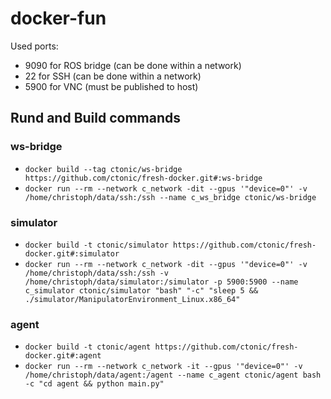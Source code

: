# docker-fun

Used ports:
- 9090 for ROS bridge (can be done within a network)
- 22 for SSH (can be done within a network)
- 5900 for VNC (must be published to host)

## Rund and Build commands
### ws-bridge
- `docker build --tag ctonic/ws-bridge https://github.com/ctonic/fresh-docker.git#:ws-bridge`
- `docker run --rm --network c_network -dit --gpus '"device=0"' -v /home/christoph/data/ssh:/ssh --name c_ws_bridge ctonic/ws-bridge`

### simulator
- `docker build -t ctonic/simulator https://github.com/ctonic/fresh-docker.git#:simulator`
- `docker run --rm --network c_network -dit --gpus '"device=0"' -v /home/christoph/data/ssh:/ssh -v /home/christoph/data/simulator:/simulator -p 5900:5900 --name c_simulator ctonic/simulator "bash" "-c" "sleep 5 && ./simulator/ManipulatorEnvironment_Linux.x86_64"`

### agent
- `docker build -t ctonic/agent https://github.com/ctonic/fresh-docker.git#:agent`
- `docker run --rm --network c_network -it --gpus '"device=0"' -v /home/christoph/data/agent:/agent --name c_agent ctonic/agent bash -c "cd agent && python main.py"`